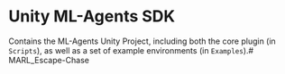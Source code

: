 # Unity ML-Agents SDK

Contains the ML-Agents Unity Project, including 
both the core plugin (in `Scripts`), as well as a set 
of example environments (in `Examples`).# MARL_Escape-Chase
